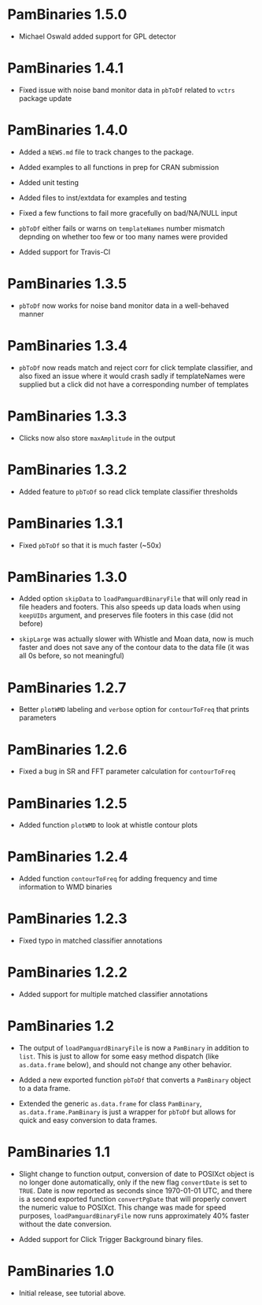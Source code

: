 # PamBinaries 1.5.0

* Michael Oswald added support for GPL detector

# PamBinaries 1.4.1

* Fixed issue with noise band monitor data in `pbToDf` related to `vctrs` package update

# PamBinaries 1.4.0

* Added a `NEWS.md` file to track changes to the package.

* Added examples to all functions in prep for CRAN submission

* Added unit testing

* Added files to inst/extdata for examples and testing

* Fixed a few functions to fail more gracefully on bad/NA/NULL input

* `pbToDf` either fails or warns on `templateNames` number mismatch depnding
on whether too few or too many names were provided

* Added support for Travis-CI

# PamBinaries 1.3.5

* `pbToDf` now works for noise band monitor data in a well-behaved manner

# PamBinaries 1.3.4

* `pbToDf` now reads match and reject corr for click template classifier, and also fixed
an issue where it would crash sadly if templateNames were supplied but a click did not have
a corresponding number of templates

# PamBinaries 1.3.3

* Clicks now also store `maxAmplitude` in the output

# PamBinaries 1.3.2

* Added feature to `pbToDf` so read click template classifier thresholds

# PamBinaries 1.3.1

* Fixed `pbToDf` so that it is much faster (~50x)

# PamBinaries 1.3.0

* Added option `skipData` to `loadPamguardBinaryFile` that will only read in file headers
and footers. This also speeds up data loads when using `keepUIDs` argument, and preserves
file footers in this case (did not before)

* `skipLarge` was actually slower with Whistle and Moan data, now is much faster and does
not save any of the contour data to the data file (it was all 0s before, so not meaningful)

# PamBinaries 1.2.7

* Better `plotWMD` labeling and `verbose` option for `contourToFreq` that prints parameters

# PamBinaries 1.2.6

* Fixed a bug in SR and FFT parameter calculation for `contourToFreq`

# PamBinaries 1.2.5

* Added function `plotWMD` to look at whistle contour plots

# PamBinaries 1.2.4 

* Added function `contourToFreq` for adding frequency and time information to WMD binaries

# PamBinaries 1.2.3

* Fixed typo in matched classifier annotations

# PamBinaries 1.2.2

* Added support for multiple matched classifier annotations

# PamBinaries 1.2

* The output of `loadPamguardBinaryFile` is now a `PamBinary` in addition to `list`.
This is just to allow for some easy method dispatch (like `as.data.frame` below),
and should not change any other behavior.

* Added a new exported function `pbToDf` that converts a `PamBinary` object to a
data frame. 

* Extended the generic `as.data.frame` for class `PamBinary`, `as.data.frame.PamBinary`
is just a wrapper for `pbToDf` but allows for quick and easy conversion to data frames.

# PamBinaries 1.1

* Slight change to function output, conversion of date to POSIXct object is no longer
done automatically, only if the new flag `convertDate` is set to `TRUE`. Date is now
reported as seconds since 1970-01-01 UTC, and there is a second exported function
`convertPgDate` that will properly convert the numeric value to POSIXct. This change
was made for speed purposes, `loadPamguardBinaryFile` now runs approximately 40% faster
without the date conversion.

* Added support for Click Trigger Background binary files.

# PamBinaries 1.0

* Initial release, see tutorial above.
